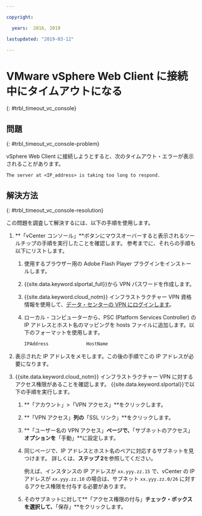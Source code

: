 ```yaml
---

copyright:

  years:  2016, 2019

lastupdated: "2019-03-12"

---
```


# VMware vSphere Web Client に接続中にタイムアウトになる
{: #trbl_timeout_vc_console}

## 問題
{: #trbl_timeout_vc_console-problem}

vSphere Web Client に接続しようとすると、次のタイムアウト・エラーが表示されることがあります。

`The server at <IP_address> is taking too long to respond.`

## 解決方法
{: #trbl_timeout_vc_console-resolution}

この問題を調査して解決するには、以下の手順を使用します。

1. **「vCenter コンソール」**ボタンにマウスオーバーすると表示されるツールチップの手順を実行したことを確認します。 参考までに、それらの手順も以下にリストします。   
   1. 使用するブラウザー用の Adobe Flash Player プラグインをインストールします。   
   2. {{site.data.keyword.slportal_full}}から VPN パスワードを作成します。    
   3. {{site.data.keyword.cloud_notm}} インフラストラクチャー VPN 資格情報を使用して、[データ・センターの VPN にログインします](/docs/infrastructure/iaas-vpn?topic=VPN-gettingstarted-with-virtual-private-networking#login-to-the-vpn)。    
   4. ローカル・コンピューターから、PSC (Platform Services Controller) の IP アドレスとホスト名のマッピングを hosts ファイルに追加します。以下のフォーマットを使用します。

      ```javascript
      IPAddress              HostName
      ```

2. 表示された IP アドレスをメモします。この後の手順でこの IP アドレスが必要になります。
3. {{site.data.keyword.cloud_notm}} インフラストラクチャー VPN に対するアクセス権限があることを確認します。 {{site.data.keyword.slportal}}で以下の手順を実行します。
   1. **「アカウント」>「VPN アクセス」**をクリックします。
   2. **「VPN アクセス」**列の**「SSL リンク」**をクリックします。
   3. **「ユーザー名の VPN アクセス」**ページで、**「サブネットのアクセス」**オプションを**「手動」**に設定します。
   4. 同じページで、IP アドレスとホスト名のペアに対応するサブネットを見つけます。 詳しくは、**ステップ 2**を参照してください。    

      例えば、インスタンスの IP アドレスが `xx.yyy.zz.15` で、vCenter の IP アドレスが `xx.yyy.zz.10` の場合は、サブネット `xx.yyy.zz.0/26` に対するアクセス権限を付与する必要があります。

   5. そのサブネットに対して**「アクセス権限の付与」**チェック・ボックスを選択して、**「保存」**をクリックします。
